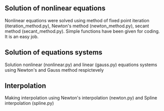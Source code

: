 
## Solution of nonlinear equations
Nonlinear equations were solved using method of fixed point iteration (iteration_method.py), Newton's method (newton_method.py), secant method (secant_method.py). Simple functions have been given for coding. It is an easy job.

## Solution of equations systems
Solution nonlinear (nonlinear.py) and linear (gauss.py) equations systems using Newton's and Gauss method respictevely

## Interpolation
Making interpolation using Newton's interpolation (newton.py) and Spline interpolation (spline.py)
